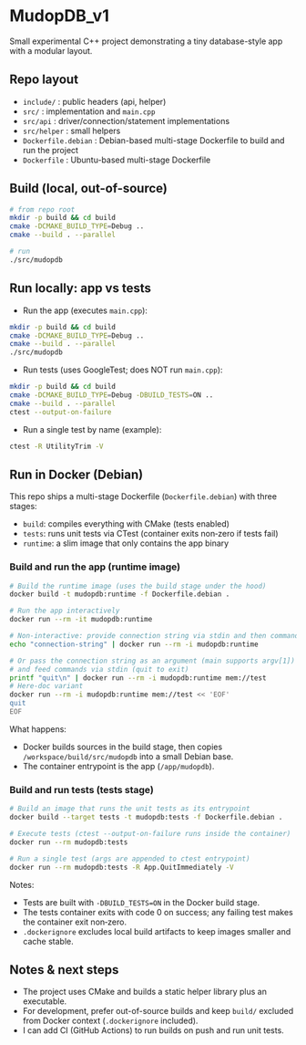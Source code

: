 # MudopDB_v1

Small experimental C++ project demonstrating a tiny database-style app with a modular layout.

## Repo layout

- `include/` : public headers (api, helper)
- `src/` : implementation and `main.cpp`
- `src/api` : driver/connection/statement implementations
- `src/helper` : small helpers
- `Dockerfile.debian` : Debian-based multi-stage Dockerfile to build and run the project
- `Dockerfile` : Ubuntu-based multi-stage Dockerfile

## Build (local, out-of-source)

```bash
# from repo root
mkdir -p build && cd build
cmake -DCMAKE_BUILD_TYPE=Debug ..
cmake --build . --parallel

# run
./src/mudopdb
```

## Run locally: app vs tests

- Run the app (executes `main.cpp`):
```bash
mkdir -p build && cd build
cmake -DCMAKE_BUILD_TYPE=Debug ..
cmake --build . --parallel
./src/mudopdb
```

- Run tests (uses GoogleTest; does NOT run `main.cpp`):
```bash
mkdir -p build && cd build
cmake -DCMAKE_BUILD_TYPE=Debug -DBUILD_TESTS=ON ..
cmake --build . --parallel
ctest --output-on-failure
```

- Run a single test by name (example):
```bash
ctest -R UtilityTrim -V
```

## Run in Docker (Debian)

This repo ships a multi-stage Dockerfile (`Dockerfile.debian`) with three stages:
- `build`: compiles everything with CMake (tests enabled)
- `tests`: runs unit tests via CTest (container exits non‑zero if tests fail)
- `runtime`: a slim image that only contains the app binary

### Build and run the app (runtime image)

```bash
# Build the runtime image (uses the build stage under the hood)
docker build -t mudopdb:runtime -f Dockerfile.debian .

# Run the app interactively
docker run --rm -it mudopdb:runtime

# Non-interactive: provide connection string via stdin and then commands
echo "connection-string" | docker run --rm -i mudopdb:runtime

# Or pass the connection string as an argument (main supports argv[1])
# and feed commands via stdin (quit to exit)
printf "quit\n" | docker run --rm -i mudopdb:runtime mem://test
# Here-doc variant
docker run --rm -i mudopdb:runtime mem://test << 'EOF'
quit
EOF
```

What happens:
- Docker builds sources in the build stage, then copies `/workspace/build/src/mudopdb` into a small Debian base.
- The container entrypoint is the app (`/app/mudopdb`).

### Build and run tests (tests stage)

```bash
# Build an image that runs the unit tests as its entrypoint
docker build --target tests -t mudopdb:tests -f Dockerfile.debian .

# Execute tests (ctest --output-on-failure runs inside the container)
docker run --rm mudopdb:tests

# Run a single test (args are appended to ctest entrypoint)
docker run --rm mudopdb:tests -R App.QuitImmediately -V
```

Notes:
- Tests are built with `-DBUILD_TESTS=ON` in the Docker build stage.
- The tests container exits with code 0 on success; any failing test makes the container exit non‑zero.
- `.dockerignore` excludes local build artifacts to keep images smaller and cache stable.

## Notes & next steps
- The project uses CMake and builds a static helper library plus an executable.
- For development, prefer out-of-source builds and keep `build/` excluded from Docker context (`.dockerignore` included).
- I can add CI (GitHub Actions) to run builds on push and run unit tests.
